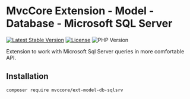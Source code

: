 # MvcCore Extension - Model - Database - Microsoft SQL Server

[![Latest Stable Version](https://img.shields.io/badge/Stable-v4.3.1-brightgreen.svg?style=plastic)](https://github.com/mvccore/ext-model-db-sqlsrv/releases)
[![License](https://img.shields.io/badge/Licence-BSD-brightgreen.svg?style=plastic)](https://mvccore.github.io/docs/mvccore/4.0.0/LICENCE.md)
![PHP Version](https://img.shields.io/badge/PHP->=5.4-brightgreen.svg?style=plastic)

Extension to work with Microsoft Sql Server queries in more comfortable API.

## Installation
```shell
composer require mvccore/ext-model-db-sqlsrv
```
